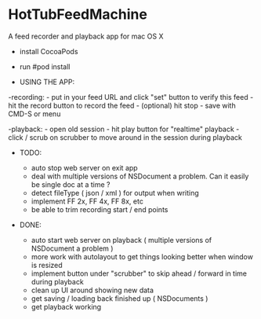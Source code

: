 HotTubFeedMachine
=================

A feed recorder and playback app for mac OS X

- install CocoaPods
- run #pod install

- USING THE APP:

 -recording:
    - put in your feed URL and click "set" button to verify this feed
    - hit the record button to record the feed
    - (optional) hit stop
    - save with CMD-S or menu
 
 -playback:
    - open old session
    - hit play button for "realtime" playback
    - click / scrub on scrubber to move around in the session during playback
  
- TODO:
  - auto stop web server on exit app
  - deal with multiple versions of NSDocument a problem.  Can it easily be single doc at a time ? 
  - detect fileType ( json / xml ) for output when writing
  - implement FF 2x, FF 4x, FF 8x, etc
  - be able to trim recording start / end points
  
- DONE:
  - auto start web server on playback ( multiple versions of NSDocument a problem )  
  - more work with autolayout to get things looking better when window is resized
  - implement button under "scrubber" to skip ahead / forward in time during playback
  - clean up UI around showing new data
  - get saving / loading back finished up ( NSDocuments ) 
  - get playback working
  
  
